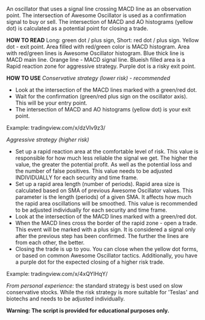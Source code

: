 
An oscillator that uses a signal line crossing MACD line as an observation point.
The intersection of Awesome Oscillator is used as a confirmation signal to buy or sell.
The intersection of MACD and AO histograms (yellow dot) is calculated as a potential point for closing a trade.

**HOW TO READ**
Long: green dot / plus sign, Short: red dot / plus sign. Yellow dot - exit point.
Area filled with red/green color is MACD histogram.
Area with red/green lines is Awesome Oscillator histogram.
Blue thick line is MACD main line. Orange line - MACD signal line.
Blueish filled area is a Rapid reaction zone for aggressive strategy.
Purple dot is a risky exit point.

**HOW TO USE**
*Conservative strategy (lower risk) - recommended*

* Look at the intersection of the MACD lines marked with a green/red dot.
* Wait for the confirmation (green/red plus sign on the oscillator axis). This will be your entry point.
* The intersection of MACD and AO histograms (yellow dot) is your exit point.

Example: tradingview.com/x/dzVIv9z3/

*Aggressive strategy (higher risk)*

* Set up a rapid reaction area at the comfortable level of risk.
This value is responsible for how much less reliable the signal we get.
The higher the value, the greater the potential profit. As well as the potential loss and the number of false positives.
This value needs to be adjusted INDIVIDUALLY for each security and time frame.
* Set up a rapid area length (number of periods).
Rapid area size is calculated based on SMA of previous Awesome Oscillator values.
This parameter is the length (periods) of a given SMA. It affects how much the rapid area oscillations will be smoothed.
This value is recommended to be adjusted individually for each security and time frame.
* Look at the intersection of the MACD lines marked with a green/red dot.
* When the MACD lines cross the border of the rapid zone - open a trade.
This event will be marked with a plus sign. It is considered a signal only after the previous step has been confirmed.
The further the lines are from each other, the better.
* Closing the trade is up to you. You can close when the yellow dot forms, or based on common Awesome Oscillator
tactics.
Additionally, you have a purple dot for the expected closing of a higher risk trade.

Example: tradingview.com/x/4xQYIHqY/

*From personal experience:* the standard strategy is best used on slow conservative stocks. While the risk strategy is
more suitable for 'Teslas' and biotechs and needs to be adjusted individually.

**Warning: The script is provided for educational purposes only.**
